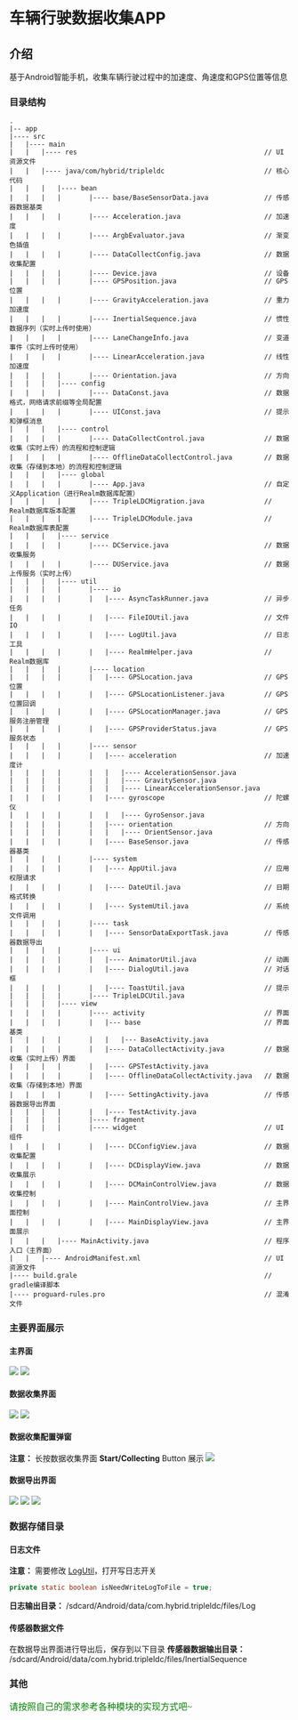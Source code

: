 # 车辆行驶数据收集APP

## 介绍

基于Android智能手机，收集车辆行驶过程中的加速度、角速度和GPS位置等信息

### 目录结构
```
.
|-- app
|---- src
|   |---- main  
|   |   |---- res                                               // UI资源文件
|   |   |---- java/com/hybrid/tripleldc                         // 核心代码
|   |   |   |---- bean
|   |   |   |       |---- base/BaseSensorData.java              // 传感器数据基类
|   |   |   |       |---- Acceleration.java                     // 加速度
|   |   |   |       |---- ArgbEvaluator.java                    // 渐变色插值
|   |   |   |       |---- DataCollectConfig.java                // 数据收集配置
|   |   |   |       |---- Device.java                           // 设备
|   |   |   |       |---- GPSPosition.java                      // GPS位置
|   |   |   |       |---- GravityAcceleration.java              // 重力加速度
|   |   |   |       |---- InertialSequence.java                 // 惯性数据序列（实时上传时使用）
|   |   |   |       |---- LaneChangeInfo.java                   // 变道事件（实时上传时使用）
|   |   |   |       |---- LinearAcceleration.java               // 线性加速度
|   |   |   |       |---- Orientation.java                      // 方向
|   |   |   |---- config
|   |   |   |       |---- DataConst.java                        // 数据格式，网络请求前缀等全局配置
|   |   |   |       |---- UIConst.java                          // 提示和弹框消息
|   |   |   |---- control
|   |   |   |       |---- DataCollectControl.java               // 数据收集（实时上传）的流程和控制逻辑
|   |   |   |       |---- OfflineDataCollectControl.java        // 数据收集（存储到本地）的流程和控制逻辑
|   |   |   |---- global
|   |   |   |       |---- App.java                              // 自定义Application（进行Realm数据库配置）
|   |   |   |       |---- TripleLDCMigration.java               // Realm数据库版本配置
|   |   |   |       |---- TripleLDCModule.java                  // Realm数据库表配置
|   |   |   |---- service
|   |   |   |       |---- DCService.java                        // 数据收集服务
|   |   |   |       |---- DUService.java                        // 数据上传服务（实时上传） 
|   |   |   |---- util
|   |   |   |       |---- io
|   |   |   |       |   |---- AsyncTaskRunner.java              // 异步任务
|   |   |   |       |   |---- FileIOUtil.java                   // 文件IO
|   |   |   |       |   |---- LogUtil.java                      // 日志工具
|   |   |   |       |   |---- RealmHelper.java                  // Realm数据库
|   |   |   |       |---- location
|   |   |   |       |   |---- GPSLocation.java                  // GPS位置
|   |   |   |       |   |---- GPSLocationListener.java          // GPS位置回调
|   |   |   |       |   |---- GPSLocationManager.java           // GPS服务注册管理
|   |   |   |       |   |---- GPSProviderStatus.java            // GPS服务状态
|   |   |   |       |---- sensor
|   |   |   |       |   |---- acceleration                      // 加速度计
|   |   |   |       |   |   |---- AccelerationSensor.java
|   |   |   |       |   |   |---- GravitySensor.java
|   |   |   |       |   |   |---- LinearAccelerationSensor.java
|   |   |   |       |   |---- gyroscope                         // 陀螺仪
|   |   |   |       |   |   |---- GyroSensor.java
|   |   |   |       |   |---- orientation                       // 方向
|   |   |   |       |   |   |---- OrientSensor.java
|   |   |   |       |   |---- BaseSensor.java                   // 传感器基类
|   |   |   |       |---- system
|   |   |   |       |   |---- AppUtil.java                      // 应用权限请求
|   |   |   |       |   |---- DateUtil.java                     // 日期格式转换
|   |   |   |       |   |---- SystemUtil.java                   // 系统文件调用
|   |   |   |       |---- task
|   |   |   |       |   |---- SensorDataExportTask.java         // 传感器数据导出
|   |   |   |       |---- ui
|   |   |   |       |   |---- AnimatorUtil.java                 // 动画
|   |   |   |       |   |---- DialogUtil.java                   // 对话框
|   |   |   |       |   |---- ToastUtil.java                    // 提示
|   |   |   |       |---- TripleLDCUtil.java                
|   |   |   |---- view
|   |   |   |       |---- activity                              // 界面
|   |   |   |       |   |--- base                               // 界面基类
|   |   |   |       |   |   |--- BaseActivity.java              
|   |   |   |       |   |---- DataCollectActivity.java          // 数据收集（实时上传）界面
|   |   |   |       |   |---- GPSTestActivity.java               
|   |   |   |       |   |---- OfflineDataCollectActivity.java   // 数据收集（存储到本地）界面
|   |   |   |       |   |---- SettingActivity.java              // 传感器数据导出界面
|   |   |   |       |   |---- TestActivity.java                  
|   |   |   |       |---- fragment
|   |   |   |       |---- widget                                // UI组件
|   |   |   |       |   |---- DCConfigView.java                 // 数据收集配置
|   |   |   |       |   |---- DCDisplayView.java                // 数据收集展示
|   |   |   |       |   |---- DCMainControlView.java            // 数据收集控制
|   |   |   |       |   |---- MainControlView.java              // 主界面控制
|   |   |   |       |   |---- MainDisplayView.java              // 主界面展示
|   |   |   |---- MainActivity.java                             // 程序入口（主界面）
|   |   |---- AndroidManifest.xml                               // UI资源文件
|---- build.grale                                               // gradle编译脚本
|---- proguard-rules.pro                                        // 混淆文件

```
### 主要界面展示
#### 主界面
![](./figure/home%20interface%201.jpeg)
![](./figure/home%20interface%202.jpeg)

#### 数据收集界面
![](./figure/data%20collection%20interface%20normal.jpeg)
![](./figure/data%20collection%20interface%20working.jpeg)

#### 数据收集配置弹窗
**注意：**
长按数据收集界面 **Start/Collecting** Button 展示
![](./figure/data%20collection%20config%20dialog.jpeg)

#### 数据导出界面
![](/figure/data%20export%20interface%20normal.jpeg)
![](./figure/data%20export%20interface%20working.jpeg)
![](./figure/data%20export%20interface%20finished.jpeg)

### 数据存储目录
#### 日志文件
**注意：**
需要修改 [LogUtil](./app/src/main/java/com/hybrid/tripleldc/util/io/LogUtil.java)，打开写日志开关
```java
private static boolean isNeedWriteLogToFile = true;
```
**日志输出目录：** /sdcard/Android/data/com.hybrid.tripleldc/files/Log

#### 传感器数据文件
在数据导出界面进行导出后，保存到以下目录
**传感器数据输出目录：** /sdcard/Android/data/com.hybrid.tripleldc/files/InertialSequence

### 其他
<font face="STCAIYUN" size=3 color=green>请按照自己的需求参考各种模块的实现方式吧~</font>